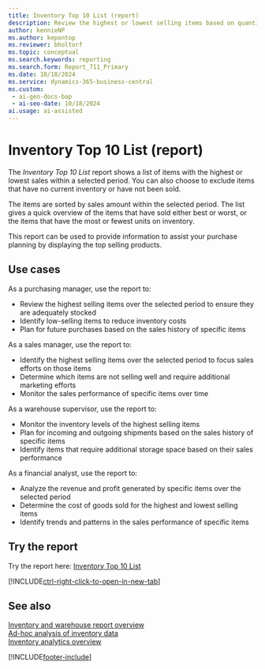 ```yaml
---
title: Inventory Top 10 List (report)
description: Review the highest or lowest selling items based on quantity and amount over the selected period to assist with purchase planning.
author: kennieNP
ms.author: kepontop
ms.reviewer: bholtorf
ms.topic: conceptual
ms.search.keywords: reporting
ms.search.form: Report_711_Primary
ms.date: 10/18/2024
ms.service: dynamics-365-business-central
ms.custom:
 - ai-gen-docs-bap
 - ai-seo-date: 10/18/2024
ai.usage: ai-assisted
---
```


# Inventory Top 10 List (report)

The *Inventory Top 10 List* report shows a list of items with the highest or lowest sales within a selected period. You can also choose to exclude items that have no current inventory or have not been sold. 

The items are sorted by sales amount within the selected period. The list gives a quick overview of the items that have sold either best or worst, or the items that have the most or fewest units on inventory.

This report can be used to provide information to assist your purchase planning by displaying the top selling products.

## Use cases

<!-- 
Prompt

Below is a report in an ERP system. Provide 3-4 use cases for different personas working with inventory.
Format like this:    
  
As a <persona>, use the report to    
* use case 1  
* use case 2    

Do not capitalize the persona names. 

## Report description


### What the report does
Provides a list of items with the highest or lowest sales within a selected period. You can also choose to exclude items that have no current inventory or have not been sold. 

The items are sorted by sales amount within the selected period. The list gives a quick overview of the items that have sold either best or worst, or the items that have the most or fewest units on inventory.

This report can be used to provide information to assist your purchase planning by displaying the top selling products.

### Use cases
Review the highest or lowest selling items based on quantity and amount over the selected period to assist with purchase planning.

Please include your data sources and URLs

-->

As a purchasing manager, use the report to:
* Review the highest selling items over the selected period to ensure they are adequately stocked
* Identify low-selling items to reduce inventory costs
* Plan for future purchases based on the sales history of specific items

As a sales manager, use the report to:
* Identify the highest selling items over the selected period to focus sales efforts on those items
* Determine which items are not selling well and require additional marketing efforts
* Monitor the sales performance of specific items over time

As a warehouse supervisor, use the report to:
* Monitor the inventory levels of the highest selling items
* Plan for incoming and outgoing shipments based on the sales history of specific items
* Identify items that require additional storage space based on their sales performance

As a financial analyst, use the report to:
* Analyze the revenue and profit generated by specific items over the selected period
* Determine the cost of goods sold for the highest and lowest selling items
* Identify trends and patterns in the sales performance of specific items


## Try the report

Try the report here: [Inventory Top 10 List](https://businesscentral.dynamics.com?report=711)

[!INCLUDE[ctrl-right-click-to-open-in-new-tab](../includes/ctrl-right-click-to-open-in-new-tab.md)]


## See also

[Inventory and warehouse report overview](../reports/inventory-WMS-reports.md)   
[Ad-hoc analysis of inventory data](../ad-hoc-analysis-inventory.md)   
[Inventory analytics overview](../inventory-analytics-overview.md)  

[!INCLUDE[footer-include](../includes/footer-banner.md)]